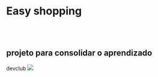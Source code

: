 <h1>Easy shopping</h1>
<br>
<br>
<h2>projeto para consolidar o aprendizado </h2> <a>devclub</a> 
<img src= "https://github.com/Adrian-freitas/easy-shopping-02/blob/master/img/Desktop.png?raw=true">
